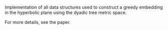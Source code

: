 Implementation of all data structures used to construct a greedy
embedding in the hyperbolic plane using the dyadic tree metric space.

For more details, see the paper.
